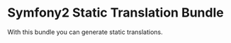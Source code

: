 Symfony2 Static Translation Bundle
============

With this bundle you can generate static translations.
